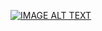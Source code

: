 
[![IMAGE ALT TEXT](http://img.youtube.com/vi/LdheoKSHUEY/0.jpg)](http://www.youtube.com/watch?v=LdheoKSHUEY "DEMO")

